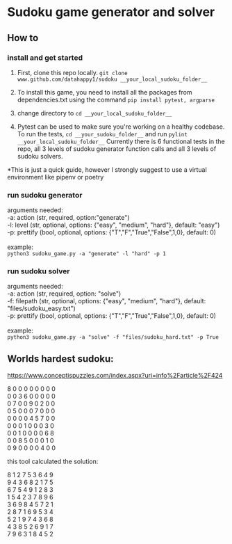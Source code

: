 # Sudoku game generator and solver
## How to 
### install and get started
1) First, clone this repo locally. `git clone www.github.com/datahappy1/sudoku __your_local_sudoku_folder__`
2) To install this game, you need to install all the packages
from dependencies.txt using the command `pip install pytest, argparse`

3) change directory to `cd __your_local_sudoku_folder__`

4) Pytest can be used to make sure you're working on a healthy codebase.
To run the tests, `cd __your_sudoku_folder__` and run `pylint __your_local_sudoku_folder__`
Currently there is 6 functional tests in the repo, all 3 levels of sudoku
generator function calls and all 3 levels of sudoku solvers. 

*This is just a quick guide, however I strongly suggest to use a virtual environment like pipenv or poetry

### run sudoku generator
arguments needed:<br>
-a: action (str, required, option:"generate")<br>
-l: level (str, optional, options: {"easy", "medium", "hard"}, default: "easy")<br>
-p: prettify (bool, optional, options: {"T","F","True","False",1,0}, default: 0)<br>
<br>
example:<br>
`python3 sudoku_game.py -a "generate" -l "hard" -p 1`
<br>

### run sudoku solver
arguments needed:<br>
-a: action (str, required, option: "solve")<br>
-f: filepath (str, optional, options: {"easy", "medium", "hard"}, default: "files/sudoku_easy.txt")<br>
-p: prettify (bool, optional, options: {"T","F","True","False",1,0}, default: 0)<br>
<br>
example:<br>
`python3 sudoku_game.py -a "solve" -f "files/sudoku_hard.txt" -p True`
<br>

## Worlds hardest sudoku:
https://www.conceptispuzzles.com/index.aspx?uri=info%2Farticle%2F424

8 0 0 0 0 0 0 0 0<br>
0 0 3 6 0 0 0 0 0<br>
0 7 0 0 9 0 2 0 0<br>
0 5 0 0 0 7 0 0 0<br>
0 0 0 0 4 5 7 0 0<br>
0 0 0 1 0 0 0 3 0<br>
0 0 1 0 0 0 0 6 8<br>
0 0 8 5 0 0 0 1 0<br>
0 9 0 0 0 0 4 0 0<br>

this tool calculated the solution:

8 1 2 7 5 3 6 4 9<br>
9 4 3 6 8 2 1 7 5<br>
6 7 5 4 9 1 2 8 3<br>
1 5 4 2 3 7 8 9 6<br>
3 6 9 8 4 5 7 2 1<br>
2 8 7 1 6 9 5 3 4<br>
5 2 1 9 7 4 3 6 8<br>
4 3 8 5 2 6 9 1 7<br>
7 9 6 3 1 8 4 5 2<br>
